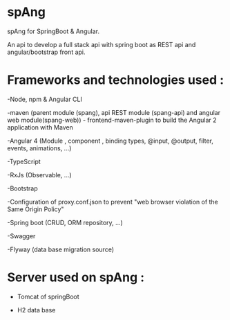 # spAng
spAng for SpringBoot & Angular.

An api to develop a full stack api with spring boot as REST api and angular/bootstrap front api. 



# Frameworks and technologies used :
-Node, npm & Angular CLI

-maven (parent module (spang), api REST module (spang-api) and angular web module(spang-web)) -  frontend-maven-plugin to build the Angular 2 application with Maven

-Angular 4 (Module , component , binding types, @input, @output, filter, events, animations,  ...)

-TypeScript

-RxJs (Observable, ...)

-Bootstrap 

-Configuration of proxy.conf.json to prevent "web browser violation of the Same Origin Policy"

-Spring boot (CRUD, ORM repository, ...)

-Swagger

-Flyway (data base migration source)



# Server used on spAng :
- Tomcat of springBoot

- H2 data base


